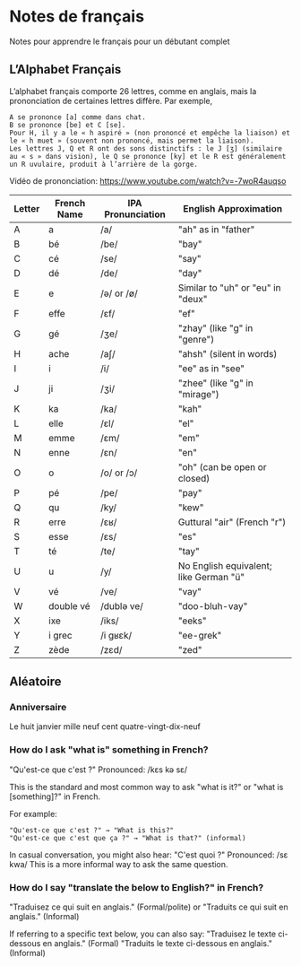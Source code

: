 # Notes de français
Notes pour apprendre le français pour un débutant complet

## L’Alphabet Français

L’alphabet français comporte 26 lettres, comme en anglais, mais la prononciation de certaines lettres diffère. Par exemple,

    A se prononce [a] comme dans chat.
    B se prononce [be] et C [se].
    Pour H, il y a le « h aspiré » (non prononcé et empêche la liaison) et le « h muet » (souvent non prononcé, mais permet la liaison).
    Les lettres J, Q et R ont des sons distinctifs : le J [ʒ] (similaire au « s » dans vision), le Q se prononce [ky] et le R est généralement un R uvulaire, produit à l’arrière de la gorge.

Vidéo de prononciation: https://www.youtube.com/watch?v=-7woR4auqso

| Letter | French Name  | IPA Pronunciation | English Approximation          |
|--------|-------------|--------------------|--------------------------------|
| A      | a           | /a/                | "ah" as in "father"           |
| B      | bé          | /be/               | "bay"                         |
| C      | cé          | /se/               | "say"                         |
| D      | dé          | /de/               | "day"                         |
| E      | e           | /ə/ or /ø/         | Similar to "uh" or "eu" in "deux" |
| F      | effe        | /ɛf/               | "ef"                          |
| G      | gé          | /ʒe/               | "zhay" (like "g" in "genre")  |
| H      | ache        | /aʃ/               | "ahsh" (silent in words)      |
| I      | i           | /i/                | "ee" as in "see"              |
| J      | ji          | /ʒi/               | "zhee" (like "g" in "mirage") |
| K      | ka          | /ka/               | "kah"                         |
| L      | elle        | /ɛl/               | "el"                          |
| M      | emme        | /ɛm/               | "em"                          |
| N      | enne        | /ɛn/               | "en"                          |
| O      | o           | /o/ or /ɔ/         | "oh" (can be open or closed)  |
| P      | pé          | /pe/               | "pay"                         |
| Q      | qu          | /ky/               | "kew"                         |
| R      | erre        | /ɛʁ/               | Guttural "air" (French "r")   |
| S      | esse        | /ɛs/               | "es"                          |
| T      | té          | /te/               | "tay"                         |
| U      | u           | /y/                | No English equivalent; like German "ü" |
| V      | vé          | /ve/               | "vay"                         |
| W      | double vé   | /dublə ve/         | "doo-bluh-vay"                |
| X      | ixe         | /iks/              | "eeks"                        |
| Y      | i grec      | /i ɡʁɛk/           | "ee-grek"                     |
| Z      | zède        | /zɛd/              | "zed"                         |


## Aléatoire

### Anniversaire
Le huit janvier mille neuf cent quatre-vingt-dix-neuf


### How do I ask "what is" something in French? 

"Qu'est-ce que c'est ?"
Pronounced: /kɛs kə sɛ/

This is the standard and most common way to ask "what is it?" or "what is [something]?" in French.

For example:

    "Qu'est-ce que c'est ?" → "What is this?"
    "Qu'est-ce que c'est que ça ?" → "What is that?" (informal)

In casual conversation, you might also hear:
"C'est quoi ?"
Pronounced: /sɛ kwa/
This is a more informal way to ask the same question.

### How do I say "translate the below to English?" in French?

"Traduisez ce qui suit en anglais." (Formal/polite)
or
"Traduits ce qui suit en anglais." (Informal)

If referring to a specific text below, you can also say:
"Traduisez le texte ci-dessous en anglais." (Formal)
"Traduits le texte ci-dessous en anglais." (Informal)
